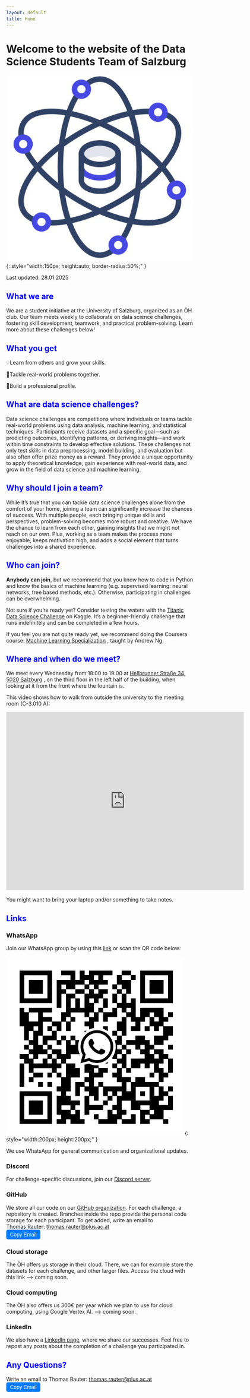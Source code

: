 ```yaml
---
layout: default
title: Home
---
```


# Welcome to the website of the Data Science Students Team of Salzburg

![team_icon](data_sciene_team_icon.jpg){: style="width:150px; 
height:auto; 
border-radius:50%;" }

Last updated: 28.01.2025

## <span style="color:blue; font-weight:bold;">What we are</span>
We are a student initiative at the University of Salzburg, organized as an ÖH 
club. Our team meets weekly to collaborate on data science challenges, fostering
skill development, teamwork, and practical problem-solving. Learn more about 
these challenges below!

## <span style="color:blue; font-weight:bold;">What you get</span>
💡Learn from others and grow your skills. 

🧩Tackle real-world problems together. 

🎯Build a professional profile. 


## <span style="color:blue; font-weight:bold;">What are data science challenges?</span>
Data science challenges are competitions where individuals or teams tackle 
real-world problems using data analysis, machine learning, and statistical 
techniques. Participants receive datasets and a specific goal—such as predicting
outcomes, identifying patterns, or deriving insights—and work within time 
constraints to develop effective solutions. These challenges not only test 
skills in data preprocessing, model building, and evaluation but also often
offer prize money as a reward. They provide a unique opportunity to apply 
theoretical knowledge, gain experience with real-world data, and grow in the 
field of data science and machine learning. 


## <span style="color:blue; font-weight:bold;">Why should I join a team?</span>
While it’s true that you can tackle data science challenges alone from the 
comfort of your home, joining a team can significantly increase the chances of 
success. With multiple people, each bringing unique skills and perspectives, 
problem-solving becomes more robust and creative. We have the chance to learn
from each other, gaining insights that we might not reach on our own. Plus, 
working as a team makes the process more enjoyable, keeps motivation high, and 
adds a social element that turns challenges into a shared experience. 


## <span style="color:blue; font-weight:bold;">Who can join?</span>

**Anybody can join**, but we recommend that you know how to code in Python and 
know the basics of machine learning (e.g. supervised learning: neural 
networks, tree based methods, etc.). Otherwise, participating in 
challenges can be overwhelming.

Not sure if you’re ready yet? Consider testing the waters with the 
[Titanic Data Science Challenge](https://www.kaggle.com/competitions/titanic)
on Kaggle. It’s a beginner-friendly challenge that runs indefinitely and can be
completed in a few hours.

If you feel you are not quite ready yet, we recommend doing the Coursera course:
[Machine Learning Specialization](https://www.coursera.org/specializations/machine-learning-introduction#courses)
, taught by Andrew Ng.

## <span style="color:blue; font-weight:bold;">Where and when do we meet?</span>
We meet every Wednesday from 18:00 to 19:00 at 
[Hellbrunner Straße 34, 5020 Salzburg](https://maps.app.goo.gl/yq5Rmj2552xTAPFz7)
, on the third floor in the left half of the building, when looking at it 
from the front where the fountain is.

This video shows how to walk from outside the university to the meeting room 
(C-3.010 A):

<iframe src="https://drive.google.com/file/d/1dvlNmL5hvQiGYAmuDPM0Kn3G0Z4RVExO/preview" 
        width="640" height="480" frameborder="0" allowfullscreen>
</iframe>

You might want to bring your laptop and/or something to take notes.

## <span style="color:blue; font-weight:bold;">Links</span>
### **WhatsApp**
Join our WhatsApp group by using this 
[link](https://github.com/Data-Science-Team-Salzburg) or scan the QR code below:

![WhatsApp group](whatsapp_group_qr_code.png){: style="width:200px; 
height:200px;" }

We use WhatsApp for general communication and organizational updates.

### **Discord**
For challenge-specific discussions, join our
[Discord server](https://discord.gg/zWwwqGTHKE).

### **GitHub**
We store all our code on our
[GitHub organization](https://github.com/Data-Science-Team-Salzburg). For each
challenge, a repository is created. Branches inside the repo provide the 
personal code storage for each participant. To get added, write an email to  
Thomas Rauter: <span id="email">thomas.rauter@plus.ac.at</span>  
<button onclick="copyEmail()" style="cursor:pointer; padding:5px 10px; background-color:#007BFF; color:white; border:none; border-radius:5px; font-size:14px;">
  Copy Email
</button>

<script>
function copyEmail() {
  const email = document.getElementById('email').innerText;
  navigator.clipboard.writeText(email).then(() => {
    alert('Email copied to clipboard!');
  });
}
</script>


### **Cloud storage**
The ÖH offers us storage in their cloud. There, we can for example store the
datasets for each challenge, and other larger files. Access the cloud with this
link --> coming soon.

### **Cloud computing**
The ÖH also offers us 300€ per year which we plan to use for cloud computing,
using Google Vertex AI. --> coming soon.

### **LinkedIn**
We also have a 
[LinkedIn page](https://www.linkedin.com/groups/10046023/), where we share our 
successes. Feel free to repost any posts about the completion of a challenge you
participated in.


## <span style="color:blue; font-weight:bold;">Any Questions?</span>
Write an email to Thomas Rauter: <span id="email">thomas.rauter@plus.ac.at</span>  
<button onclick="copyEmail()" style="cursor:pointer; padding:5px 10px; background-color:#007BFF; color:white; border:none; border-radius:5px; font-size:14px;">
  Copy Email
</button>

<script>
function copyEmail() {
  const email = document.getElementById('email').innerText;
  navigator.clipboard.writeText(email).then(() => {
    alert('Email copied to clipboard!');
  });
}
</script>